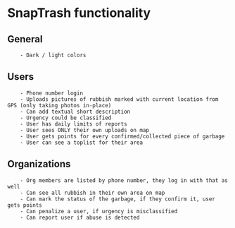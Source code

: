# SnapTrash functionality
## General
        - Dark / light colors
## Users
        - Phone number login
        - Uploads pictures of rubbish marked with current location from GPS (only taking photos in-place)
        - Can add textual short description
        - Urgency could be classified
        - User has daily limits of reports
        - User sees ONLY their own uploads on map
        - User gets points for every confirmed/collected piece of garbage
        - User can see a toplist for their area
## Organizations
        - Org members are listed by phone number, they log in with that as well
        - Can see all rubbish in their own area on map
        - Can mark the status of the garbage, if they confirm it, user gets points
        - Can penalize a user, if urgency is misclassified
        - Can report user if abuse is detected

